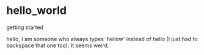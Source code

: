 # hello_world
getting started

hello, I am someone who always types 'hellow' instead of hello (I just had to backspace that one too). It seems weird.
